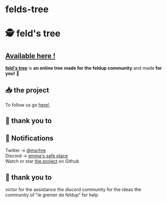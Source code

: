 # felds-tree 
# 🕵️‍ feld's tree
## [ Available here !](http://feldcommunity.alwaysdata.net/felds_tree.html)

[**feld's tree**](http://feldcommunity.alwaysdata.net/felds_tree.html) is **an online tree**  **made for the feldup community** 
and made  **for you!** 👀
## 📥 the project 
To  follow us go  [here!](https://github.com/White-Zombies).
## 🏁 thank you to
## 📢  Notifications
Twitter -> [@mxrhre](https://twitter.com/malfratsind)\
Discord -> [emma's safe place](https://discord.gg/4hnHCf22)\
Watch or star [the project](https://github.com/malfrats/osint-map) on Github 
## 🏁 thank you to  
victor for the assistance 
the discord community for the ideas 
the community of "le grenier de feldup"  for help  




